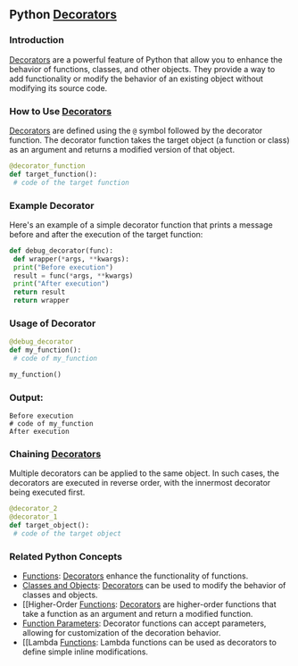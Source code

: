 ## Python [Decorators](./../Decorators/)

### Introduction
 [Decorators](./../Decorators/) are a powerful feature of Python that allow you to enhance the behavior of functions, classes, and other objects. They provide a way to add functionality or modify the behavior of an existing object without modifying its source code.

### How to Use [Decorators](./../Decorators/)
 [Decorators](./../Decorators/) are defined using the `@` symbol followed by the decorator function. The decorator function takes the target object (a function or class) as an argument and returns a modified version of that object.

```python
@decorator_function
def target_function():
 # code of the target function
```

### Example Decorator
Here's an example of a simple decorator function that prints a message before and after the execution of the target function:

```python
def debug_decorator(func):
 def wrapper(*args, **kwargs):
 print("Before execution")
 result = func(*args, **kwargs)
 print("After execution")
 return result
 return wrapper
```

### Usage of Decorator
```python
@debug_decorator
def my_function():
 # code of my_function

my_function()
```

### Output:
```console
Before execution
# code of my_function
After execution
```

### Chaining [Decorators](./../Decorators/)
Multiple decorators can be applied to the same object. In such cases, the decorators are executed in reverse order, with the innermost decorator being executed first.

```python
@decorator_2
@decorator_1
def target_object():
 # code of the target object
```

### Related Python Concepts

- [Functions](./../Functions/): [Decorators](./../Decorators/) enhance the functionality of functions.
- [Classes and Objects](./../Classes-and-Objects/): [Decorators](./../Decorators/) can be used to modify the behavior of classes and objects.
- [[Higher-Order [Functions](./../Functions/): [Decorators](./../Decorators/) are higher-order functions that take a function as an argument and return a modified function.
- [Function Parameters](./../Function-Parameters/): Decorator functions can accept parameters, allowing for customization of the decoration behavior.
- [[Lambda [Functions](./../Functions/): Lambda functions can be used as decorators to define simple inline modifications.
